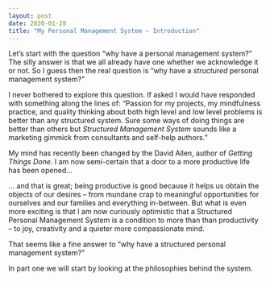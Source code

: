```yaml
---
layout: post
date: 2020-01-28
title: "My Personal Management System – Introduction"
---
```


Let’s start with the question “why have a personal management system?” The silly answer is that we all already have one whether we acknowledge it or not. So I guess then the real question is “why have a _structured_ personal management system?”

I never bothered to explore this question. If asked I would have responded with something along the lines of: “Passion for my projects, my mindfulness practice, and quality thinking about both high level and low level problems is better than any structured system. Sure some ways of doing things are better than others but _Structured Management System_ sounds like a marketing gimmick from consultants and self-help authors.”

My mind has recently been changed by the David Allen, author of _Getting Things Done_. I am now semi-certain that a door to a more productive life has been opened...

… and that is great; being productive is good because it helps us obtain the objects of our desires – from mundane crap to meaningful opportunities for ourselves and our families and everything in-between. But what is even more exciting is that I am now curiously optimistic that a Structured Personal Management System is a condition to more than than productivity – to joy, creativity and a quieter more compassionate mind.

That seems like a fine answer to “why have a structured personal management system?”

In part one we will start by looking at the philosophies behind the system.
